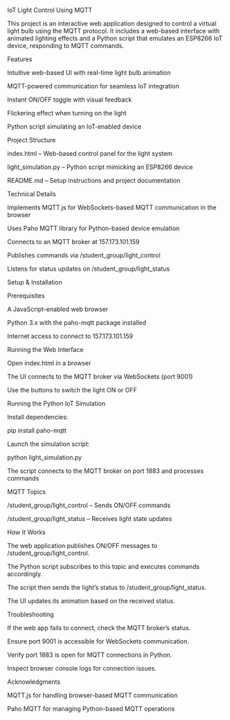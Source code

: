 IoT Light Control Using MQTT

This project is an interactive web application designed to control a virtual light bulb using the MQTT protocol. It includes a web-based interface with animated lighting effects and a Python script that emulates an ESP8266 IoT device, responding to MQTT commands.



Features

Intuitive web-based UI with real-time light bulb animation

MQTT-powered communication for seamless IoT integration

Instant ON/OFF toggle with visual feedback

Flickering effect when turning on the light

Python script simulating an IoT-enabled device

Project Structure

index.html – Web-based control panel for the light system

light_simulation.py – Python script mimicking an ESP8266 device

README.md – Setup instructions and project documentation

Technical Details

Implements MQTT.js for WebSockets-based MQTT communication in the browser

Uses Paho MQTT library for Python-based device emulation

Connects to an MQTT broker at 157.173.101.159

Publishes commands via /student_group/light_control

Listens for status updates on /student_group/light_status

Setup & Installation

Prerequisites

A JavaScript-enabled web browser

Python 3.x with the paho-mqtt package installed

Internet access to connect to 157.173.101.159

Running the Web Interface

Open index.html in a browser

The UI connects to the MQTT broker via WebSockets (port 9001)

Use the buttons to switch the light ON or OFF

Running the Python IoT Simulation

Install dependencies:

pip install paho-mqtt

Launch the simulation script:

python light_simulation.py

The script connects to the MQTT broker on port 1883 and processes commands

MQTT Topics

/student_group/light_control – Sends ON/OFF commands

/student_group/light_status – Receives light state updates

How It Works

The web application publishes ON/OFF messages to /student_group/light_control.

The Python script subscribes to this topic and executes commands accordingly.

The script then sends the light’s status to /student_group/light_status.

The UI updates its animation based on the received status.

Troubleshooting

If the web app fails to connect, check the MQTT broker’s status.

Ensure port 9001 is accessible for WebSockets communication.

Verify port 1883 is open for MQTT connections in Python.

Inspect browser console logs for connection issues.



Acknowledgments

MQTT.js for handling browser-based MQTT communication

Paho MQTT for managing Python-based MQTT operations